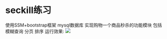 # seckill练习
使用SSM+bootstrap框架 mysql数据库 实现购物一个商品秒杀的功能模块
包括 模糊查询  分页  排序
运行效果:
![](https://github.com/realguoshuai/seckill/blob/master/%E8%BF%90%E8%A1%8C%E6%95%88%E6%9E%9C.png)
